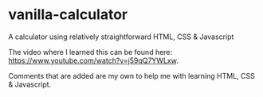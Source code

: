 # vanilla-calculator
A calculator using relatively straightforward HTML, CSS &amp; Javascript

The video where I learned this can be found here: https://www.youtube.com/watch?v=j59qQ7YWLxw. 

Comments that are added are my own to help me with learning HTML, CSS & Javascript.
